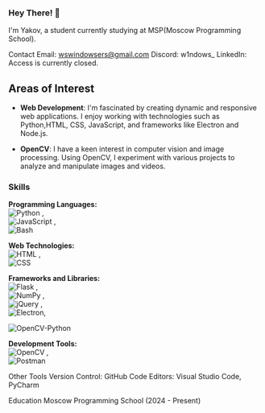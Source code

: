 ### Hey There! 👋

I'm Yakov, a  student currently studying at MSP(Moscow Programming School).

Contact
Email: wswindowsers@gmail.com
Discord: w1ndows_
LinkedIn: Access is currently closed.

## Areas of Interest
- **Web Development**: I'm fascinated by creating dynamic and responsive web applications. I enjoy working with technologies such as Python,HTML, CSS, JavaScript, and frameworks like Electron and Node.js.

- **OpenCV**: I have a keen interest in computer vision and image processing. Using OpenCV, I experiment with various projects to analyze and manipulate images and videos.

### Skills

**Programming Languages:**  
![Python](https://img.shields.io/badge/Python-blue?style=flat-square&logo=python&logoColor=white)  ,  
![JavaScript](https://img.shields.io/badge/JavaScript-F7DF1E?style=flat-square&logo=javascript&logoColor=black)  ,  
![Bash](https://img.shields.io/badge/Bash-4EAA25?style=flat-square&logo=gnubash&logoColor=white)

**Web Technologies:**  
![HTML](https://img.shields.io/badge/HTML-E34F26?style=flat-square&logo=html5&logoColor=white)  ,  
![CSS](https://img.shields.io/badge/CSS-1572B6?style=flat-square&logo=css3&logoColor=white)

**Frameworks and Libraries:**  
![Flask](https://img.shields.io/badge/Flask-Black?style=flat-square&logo=flask&logoColor=white)  ,  
![NumPy](https://img.shields.io/badge/NumPy-013243?style=flat-square&logo=numpy&logoColor=white)  ,  
![jQuery](https://img.shields.io/badge/jQuery-0769AD?style=flat-square&logo=jquery&logoColor=white)  ,  
![Electron](https://img.shields.io/badge/Electron-2C2C2C?style=flat-square&logo=electron&logoColor=white),

![OpenCV-Python](https://img.shields.io/badge/OpenCV%20-Python-5C3EE8?style=flat-square&logo=opencv&logoColor=white)

**Development Tools:**  
![OpenCV](https://img.shields.io/badge/OpenCV-5C3EE8?style=flat-square&logo=opencv&logoColor=white)  ,  
![Postman](https://img.shields.io/badge/Postman-FBA919?style=flat-square&logo=postman&logoColor=white)

Other Tools
Version Control: GitHub
Code Editors: Visual Studio Code, PyCharm

Education
Moscow Programming School (2024 - Present)


